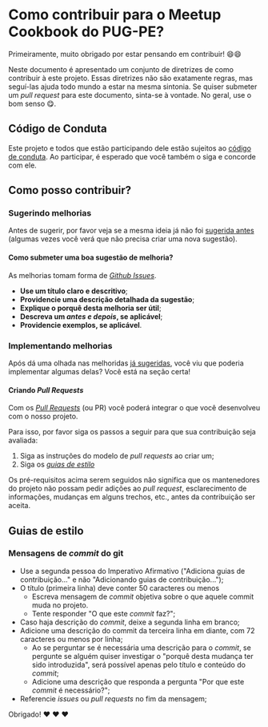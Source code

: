 # Como contribuir para o Meetup Cookbook do PUG-PE?

Primeiramente, muito obrigado por estar pensando em contribuir! :smile::smile:

Neste documento é apresentado um conjunto de diretrizes de como contribuir à este projeto. Essas diretrizes não são exatamente regras, mas seguí-las ajuda todo mundo a estar na mesma sintonia. Se quiser submeter um *pull request* para este documento, sinta-se à vontade. No geral, use o bom senso :yum:.

## Código de Conduta

Este projeto e todos que estão participando dele estão sujeitos ao [código de conduta](https://python.org.br/cdc/). Ao participar, é esperado que você também o siga e concorde com ele.

## Como posso contribuir?

### Sugerindo melhorias

Antes de sugerir, por favor veja se a mesma ideia já não foi [sugerida antes](https://github.com/pugpe/meetup-cookbook/issues) (algumas vezes você verá que não precisa criar uma nova sugestão).

#### Como submeter uma boa sugestão de melhoria?

As melhorias tomam forma de [*Github Issues*](https://guides.github.com/features/issues/).

- **Use um título claro e descritivo**;
- **Providencie uma descrição detalhada da sugestão**;
- **Explique o porquê desta melhoria ser útil**;
- **Descreva um *antes e depois*, se aplicável**;
- **Providencie exemplos, se aplicável**.

### Implementando melhorias

Após dá uma olhada nas melhoridas [já sugeridas](https://github.com/pugpe/meetup-cookbook/issues), você viu que poderia implementar algumas delas? Você está na seção certa!

#### Criando *Pull Requests*

Com os [*Pull Requests*](https://help.github.com/en/articles/about-pull-requests) (ou PR) você poderá integrar o que você desenvolveu com o nosso projeto. 

Para isso, por favor siga os passos a seguir para que sua contribuição seja avaliada:

1. Siga as instruções do modelo de *pull requests* ao criar um;
2. Siga os [*guias de estilo*](#guias-de-estilo)

Os pré-requisitos acima serem seguidos não significa que os mantenedores do projeto não possam pedir adições ao *pull request*, esclarecimento de informações, mudanças em alguns trechos, etc., antes da contribuição ser aceita.

## Guias de estilo

### Mensagens de *commit* do git

- Use a segunda pessoa do Imperativo Afirmativo ("Adiciona guias de contribuição..." e não "Adicionando guias de contribuição...");
- O título (primeira linha) deve conter 50 caracteres ou menos
    - Escreva mensagem de *commit* objetiva sobre o que aquele commit muda no projeto.
    - Tente responder "O que este *commit* faz?";
- Caso haja descrição do *commit*, deixe a segunda linha em branco;
- Adicione uma descrição do commit da terceira linha em diante, com 72 caracteres ou menos por linha;
    - Ao se perguntar se é necessária uma descrição para o *commit*, se pergunte se alguém quiser investigar o "porquê desta mudança ter sido introduzida", será possível apenas pelo título e conteúdo do *commit*;
    - Adicione uma descrição que responda a pergunta "Por que este *commit* é necessário?";
- Referencie *issues* ou *pull requests* no fim da mensagem;

Obrigado! :heart: :heart: :heart:
